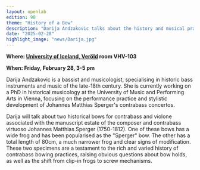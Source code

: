 ```yaml
---
layout: openlab
edition: 98
theme: "History of a Bow"
description: "Darija Andzakovic talks about the history and musical practices that unraveled around an antique contrabass and violone bow."
date: "2025-02-28"
highlight_image: "news/Darija.jpg"
---
```


<script>
    import CaptionedImage from "../../components/Images/CaptionedImage.svelte"
</script>

<CaptionedImage
src="Darija.jpg"
alt="Darija Anzakovic Playing Contrabass"
caption="Darija Andzakovic"/>

    
**Where: [University of Iceland, Veröld](https://maps.app.goo.gl/v5ruRSrcQEeiApak6) room VHV-103** 

**When: Friday, February 28, 3-5 pm**


Darija Andzakovic is a bassist and musicologist, specialising in historic bass instruments and music of the late-18th century. She is currently working on a PhD in historical musicology at the University of Music and Performing Arts in Vienna, focusing on the performance practice and stylistic development of Johannes Matthias Sperger's contrabass concertos. 


Darija will talk about two historical bows for contrabass and violone associated with the manuscript estate of the composer and contrabass virtuoso Johannes Matthias Sperger (1750-1812). One of these bows has a wide frog and has been popularised as the "Sperger" bow. The other has a total length of 80cm, a much narrower frog and clear signs of modification. These two specimens are a testament to the rich and varied history of contrabass bowing practices, raising obvious questions about bow holds, as well as the shift from clip-in frogs to screw mechanisms. 


